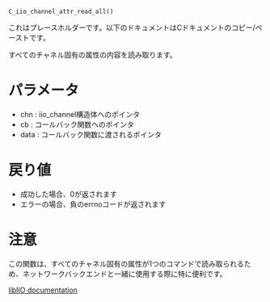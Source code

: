 ```
C_iio_channel_attr_read_all()
```

これはプレースホルダーです。以下のドキュメントはCドキュメントのコピー/ペーストです。

すべてのチャネル固有の属性の内容を読み取ります。

# パラメータ

  * chn : iio_channel構造体へのポインタ
  * cb : コールバック関数へのポインタ
  * data : コールバック関数に渡されるポインタ

# 戻り値

  * 成功した場合、0が返されます
  * エラーの場合、負のerrnoコードが返されます

# 注意

この関数は、すべてのチャネル固有の属性が1つのコマンドで読み取られるため、ネットワークバックエンドと一緒に使用する際に特に便利です。

[libIIO documentation](https://analogdevicesinc.github.io/libiio/master/libiio/group__Channel.html#gab9c28b0cd94c0607bcc7cac16219eb48)
